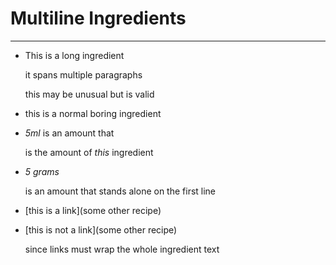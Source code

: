 # Multiline Ingredients

---

- This is a long ingredient

  it spans multiple paragraphs
  
  this may be unusual but is valid
  
  
- this is a normal boring ingredient


- *5ml* is an amount that

  is the amount of *this* ingredient
  
- *5 grams*
  
  is an amount that stands alone on the first line
  
- [this is a link](some other recipe)


- [this is not a link](some other recipe) 

  since links must wrap the whole ingredient text